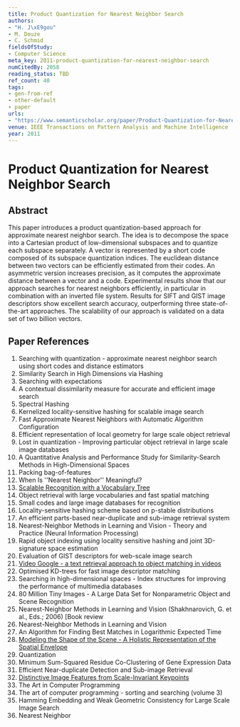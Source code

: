 ```yaml
---
title: Product Quantization for Nearest Neighbor Search
authors:
- "H. J\xE9gou"
- M. Douze
- C. Schmid
fieldsOfStudy:
- Computer Science
meta_key: 2011-product-quantization-for-nearest-neighbor-search
numCitedBy: 2058
reading_status: TBD
ref_count: 40
tags:
- gen-from-ref
- other-default
- paper
urls:
- "https://www.semanticscholar.org/paper/Product-Quantization-for-Nearest-Neighbor-Search-J\xE9gou-Douze/4748d22348e72e6e06c2476486afddbc76e5eca7?sort=total-citations"
venue: IEEE Transactions on Pattern Analysis and Machine Intelligence
year: 2011
---
```


# Product Quantization for Nearest Neighbor Search

## Abstract

This paper introduces a product quantization-based approach for approximate nearest neighbor search. The idea is to decompose the space into a Cartesian product of low-dimensional subspaces and to quantize each subspace separately. A vector is represented by a short code composed of its subspace quantization indices. The euclidean distance between two vectors can be efficiently estimated from their codes. An asymmetric version increases precision, as it computes the approximate distance between a vector and a code. Experimental results show that our approach searches for nearest neighbors efficiently, in particular in combination with an inverted file system. Results for SIFT and GIST image descriptors show excellent search accuracy, outperforming three state-of-the-art approaches. The scalability of our approach is validated on a data set of two billion vectors.

## Paper References

1. Searching with quantization - approximate nearest neighbor search using short codes and distance estimators
2. Similarity Search in High Dimensions via Hashing
3. Searching with expectations
4. A contextual dissimilarity measure for accurate and efficient image search
5. Spectral Hashing
6. Kernelized locality-sensitive hashing for scalable image search
7. Fast Approximate Nearest Neighbors with Automatic Algorithm Configuration
8. Efficient representation of local geometry for large scale object retrieval
9. Lost in quantization - Improving particular object retrieval in large scale image databases
10. A Quantitative Analysis and Performance Study for Similarity-Search Methods in High-Dimensional Spaces
11. Packing bag-of-features
12. When Is ''Nearest Neighbor'' Meaningful?
13. [Scalable Recognition with a Vocabulary Tree](2006-scalable-recognition-with-a-vocabulary-tree)
14. Object retrieval with large vocabularies and fast spatial matching
15. Small codes and large image databases for recognition
16. Locality-sensitive hashing scheme based on p-stable distributions
17. An efficient parts-based near-duplicate and sub-image retrieval system
18. Nearest-Neighbor Methods in Learning and Vision - Theory and Practice (Neural Information Processing)
19. Rapid object indexing using locality sensitive hashing and joint 3D-signature space estimation
20. Evaluation of GIST descriptors for web-scale image search
21. [Video Google - a text retrieval approach to object matching in videos](2003-video-google-a-text-retrieval-approach-to-object-matching-in-videos)
22. Optimised KD-trees for fast image descriptor matching
23. Searching in high-dimensional spaces - Index structures for improving the performance of multimedia databases
24. 80 Million Tiny Images - A Large Data Set for Nonparametric Object and Scene Recognition
25. Nearest-Neighbor Methods in Learning and Vision (Shakhnarovich, G. et al., Eds.; 2006) [Book review
26. Nearest-Neighbor Methods in Learning and Vision
27. An Algorithm for Finding Best Matches in Logarithmic Expected Time
28. [Modeling the Shape of the Scene - A Holistic Representation of the Spatial Envelope](2004-modeling-the-shape-of-the-scene-a-holistic-representation-of-the-spatial-envelope)
29. Quantization
30. Minimum Sum-Squared Residue Co-Clustering of Gene Expression Data
31. Efficient Near-duplicate Detection and Sub-image Retrieval
32. [Distinctive Image Features from Scale-Invariant Keypoints](2004-distinctive-image-features-from-scale-invariant-keypoints)
33. The Art in Computer Programming
34. The art of computer programming - sorting and searching (volume 3)
35. Hamming Embedding and Weak Geometric Consistency for Large Scale Image Search
36. Nearest Neighbor
